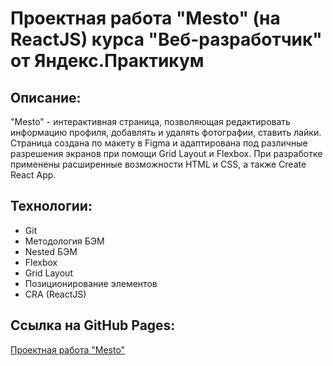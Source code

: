 # Проектная работа "Mesto" (на ReactJS) курса "Веб-разработчик" от Яндекс.Практикум

## Описание:

"Mesto" - интерактивная страница, позволяющая редактировать информацию профиля, добавлять и удалять фотографии, ставить лайки. Страница создана по макету в Figma и адаптирована под различные разрешения экранов при помощи Grid Layout и Flexbox. При разработке применены расширенные возможности HTML и CSS, а также Create React App.

## Технологии:

* Git
* Методология БЭМ
* Nested БЭМ
* Flexbox
* Grid Layout
* Позиционирование элементов
* CRA (ReactJS)

## Ссылка на GitHub Pages:

[Проектная работа "Mesto"](https://timtorshin.github.io/mesto-react)
